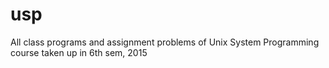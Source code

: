 # usp
All class programs and assignment problems of Unix System Programming course taken up in 6th sem, 2015
